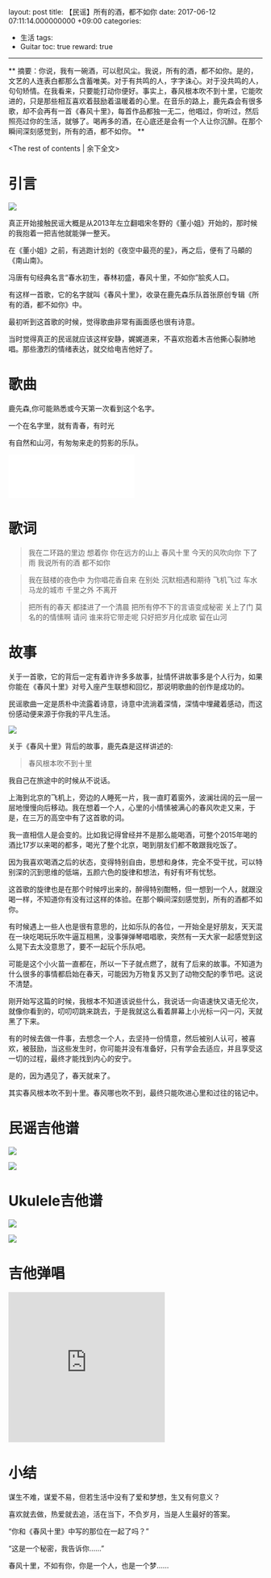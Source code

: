 layout: post
title:  【民谣】所有的酒，都不如你
date:  2017-06-12 07:11:14.000000000 +09:00
categories: 
- 生活
tags: 
- Guitar
toc: true
reward: true

---
** 
摘要：你说，我有一碗酒，可以慰风尘。我说，所有的酒，都不如你。是的，文艺的人连表白都那么含蓄唯美。对于有共鸣的人，字字诛心。对于没共鸣的人，句句矫情。在我看来，只要能打动你便好。事实上，春风根本吹不到十里，它能吹进的，只是那些相互喜欢着鼓励着温暖着的心里。在音乐的路上，鹿先森会有很多歌，却不会再有一首《春风十里》，每首作品都独一无二，他唱过，你听过，然后照亮过你的生活，就够了。喝再多的酒，在心底还是会有一个人让你沉醉。在那个瞬间深刻感觉到，所有的酒，都不如你。
**
<!-- more -->
<The rest of contents | 余下全文>

# 引言
![](http://wwxiong.oss-cn-beijing.aliyuncs.com/blog-img/vlog/music/spring-breeze/1.png)

真正开始接触民谣大概是从2013年左立翻唱宋冬野的《董小姐》开始的，那时候的我抱着一把吉他就能弹一整天。

在《董小姐》之前，有逃跑计划的《夜空中最亮的星》，再之后，便有了马頔的《南山南》。

冯唐有句经典名言“春水初生，春林初盛，春风十里，不如你”脍炙人口。

有这样一首歌，它的名字就叫《春风十里》，收录在鹿先森乐队首张原创专辑《所有的酒，都不如你》中。

最初听到这首歌的时候，觉得歌曲非常有画面感也很有诗意。

当时觉得真正的民谣就应该这样安静，娓娓道来，不喜欢抱着木吉他撕心裂肺地唱。那些激烈的情绪表达，就交给电吉他好了。

# 歌曲

鹿先森,你可能熟悉或今天第一次看到这个名字。

一个在名字里，就有青春，有时光

有自然和山河，有匆匆来走的剪影的乐队。

<iframe frameborder="no" border="0" marginwidth="0" marginheight="0" width=250 height=86 src="//music.163.com/outchain/player?type=2&id=406000649&auto=1&height=66"></iframe>

# 歌词

> 我在二环路的里边 想着你
你在远方的山上 春风十里
今天的风吹向你 下了雨
我说所有的酒 都不如你

> 我在鼓楼的夜色中 为你唱花香自来
在别处 沉默相遇和期待
飞机飞过 车水马龙的城市
千里之外 不离开

> 把所有的春天 都揉进了一个清晨
把所有停不下的言语变成秘密 关上了门
莫名的的情愫啊 请问 谁来将它带走呢
只好把岁月化成歌 留在山河

# 故事


关于一首歌，它的背后一定有着许许多多故事，扯情怀讲故事多是个人行为，如果你能在《春风十里》对号入座产生联想和回忆，那说明歌曲的创作是成功的。


民谣歌曲一定是质朴中流露着诗意，诗意中流淌着深情，深情中埋藏着感动，而这份感动便来源于你我的平凡生活。

![](http://wwxiong.oss-cn-beijing.aliyuncs.com/blog-img/vlog/music/spring-breeze/2.png)

关于《春风十里》背后的故事，鹿先森是这样讲述的:

> 春风根本吹不到十里

我自己在旅途中的时候从不说话。

上海到北京的飞机上，旁边的人睡死一片，我一直盯着窗外，波澜壮阔的云一层一层地慢慢向后移动。我在想着一个人，心里的小情愫被满心的春风吹走又来，于是，在三万的高空中有了这首歌的词。

我一直相信人是会变的。比如我记得曾经并不是那么能喝酒，可整个2015年喝的酒比17岁以来喝的都多，喝光了整个北京，喝到朋友们都不敢跟我吃饭了。

因为我喜欢喝酒之后的状态，变得特别自由，思想和身体，完全不受干扰，可以特别深的沉到思维的低端，五颜六色的旋律和想法，有好有坏有忧愁。

这首歌的旋律也是在那个时候哼出来的，醉得特别酣畅，但一想到一个人，就跟没喝一样，不知道你有没有过这样的体验。在那个瞬间深刻感觉到，所有的酒都不如你。

有时候遇上一些人也是很有意思的，比如乐队的各位，一开始全是好朋友，天天混在一块吃喝玩乐吹牛逼互相黑，没事弹弹琴唱唱歌，突然有一天大家一起感觉到这么晃下去太没意思了，要不一起玩个乐队吧。

可能是这个小火苗一直都在，所以一下子就点燃了，就有了后来的故事。不知道为什么很多的事情都启始在春天，可能因为万物复苏又到了动物交配的季节吧。这说不清楚。

刚开始写这篇的时候，我根本不知道该说些什么，我说话一向语速快又语无伦次，就像你看到的，叨叨叨跳来跳去，于是我就这么看着屏幕上小光标一闪一闪，天就黑了下来。

有的时候去做一件事，去想念一个人，去坚持一份情意，然后被别人认可，被喜欢，被鼓励，当这些发生时，你可能并没有准备好，只有学会去适应，并且享受这一切的过程，最终才能找到内心的安宁。

是的，因为遇见了，春天就来了。

其实春风根本吹不到十里。春风哪也吹不到，最终只能吹进心里和过往的铭记中。


# 民谣吉他谱

![](http://wwxiong.oss-cn-beijing.aliyuncs.com/blog-img/vlog/music/spring-breeze/3.png)

![](http://wwxiong.oss-cn-beijing.aliyuncs.com/blog-img/vlog/music/spring-breeze/4.png)

# Ukulele吉他谱

![](http://wwxiong.oss-cn-beijing.aliyuncs.com/blog-img/vlog/music/spring-breeze/5.png)

![](http://wwxiong.oss-cn-beijing.aliyuncs.com/blog-img/vlog/music/spring-breeze/6.png)

# 吉他弹唱

<iframe height=298 width=310 src='http://player.youku.com/embed/XMjYzMjU2OTI4NA==' frameborder=0 'allowfullscreen'></iframe>

# 小结
谋生不难，谋爱不易，但若生活中没有了爱和梦想，生又有何意义？

喜欢就去做，热爱就去追，活在当下，不负岁月，当是人生最好的答案。

“你和《春风十里》中写的那位在一起了吗？”

“这是一个秘密，我告诉你……”

春风十里，不如有你，你是一个人，也是一个梦……
